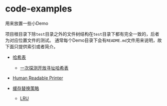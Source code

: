 # code-examples
用来放置一些小Demo

项目根目录下除`test`目录之外的文件树结构在`test`目录下都有完全一致的，后者为对应位置文件的测试。
通常每个Demo目录下会有`README.md`文件用来说明，故下面只提供索引或者简介。

+ [哈希表](./HashTable/)
  + [一次探测开放寻址哈希表](./HashTable/OpenAddressing.h)

+ [Human Readable Printer](./ObjPrint/)

+ [缓存替换策略](./CacheImpl/)
  + [LRU](./CacheImpl/LRU.h)
